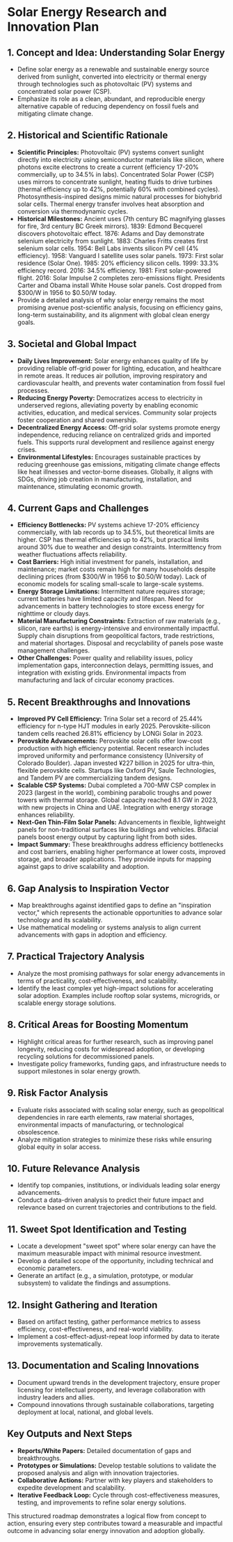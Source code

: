 # Solar Energy Research and Innovation Plan

## 1. Concept and Idea: Understanding Solar Energy
- Define solar energy as a renewable and sustainable energy source derived from sunlight, converted into electricity or thermal energy through technologies such as photovoltaic (PV) systems and concentrated solar power (CSP).
- Emphasize its role as a clean, abundant, and reproducible energy alternative capable of reducing dependency on fossil fuels and mitigating climate change.

## 2. Historical and Scientific Rationale
- **Scientific Principles:** Photovoltaic (PV) systems convert sunlight directly into electricity using semiconductor materials like silicon, where photons excite electrons to create a current (efficiency 17-20% commercially, up to 34.5% in labs). Concentrated Solar Power (CSP) uses mirrors to concentrate sunlight, heating fluids to drive turbines (thermal efficiency up to 42%, potentially 60% with combined cycles). Photosynthesis-inspired designs mimic natural processes for biohybrid solar cells. Thermal energy transfer involves heat absorption and conversion via thermodynamic cycles.
- **Historical Milestones:** Ancient uses (7th century BC magnifying glasses for fire, 3rd century BC Greek mirrors). 1839: Edmond Becquerel discovers photovoltaic effect. 1876: Adams and Day demonstrate selenium electricity from sunlight. 1883: Charles Fritts creates first selenium solar cells. 1954: Bell Labs invents silicon PV cell (4% efficiency). 1958: Vanguard I satellite uses solar panels. 1973: First solar residence (Solar One). 1985: 20% efficiency silicon cells. 1999: 33.3% efficiency record. 2016: 34.5% efficiency. 1981: First solar-powered flight. 2016: Solar Impulse 2 completes zero-emissions flight. Presidents Carter and Obama install White House solar panels. Cost dropped from $300/W in 1956 to $0.50/W today.
- Provide a detailed analysis of why solar energy remains the most promising avenue post-scientific analysis, focusing on efficiency gains, long-term sustainability, and its alignment with global clean energy goals.

## 3. Societal and Global Impact
- **Daily Lives Improvement:** Solar energy enhances quality of life by providing reliable off-grid power for lighting, education, and healthcare in remote areas. It reduces air pollution, improving respiratory and cardiovascular health, and prevents water contamination from fossil fuel processes.
- **Reducing Energy Poverty:** Democratizes access to electricity in underserved regions, alleviating poverty by enabling economic activities, education, and medical services. Community solar projects foster cooperation and shared ownership.
- **Decentralized Energy Access:** Off-grid solar systems promote energy independence, reducing reliance on centralized grids and imported fuels. This supports rural development and resilience against energy crises.
- **Environmental Lifestyles:** Encourages sustainable practices by reducing greenhouse gas emissions, mitigating climate change effects like heat illnesses and vector-borne diseases. Globally, it aligns with SDGs, driving job creation in manufacturing, installation, and maintenance, stimulating economic growth.

## 4. Current Gaps and Challenges
- **Efficiency Bottlenecks:** PV systems achieve 17-20% efficiency commercially, with lab records up to 34.5%, but theoretical limits are higher. CSP has thermal efficiencies up to 42%, but practical limits around 30% due to weather and design constraints. Intermittency from weather fluctuations affects reliability.
- **Cost Barriers:** High initial investment for panels, installation, and maintenance; market costs remain high for many households despite declining prices (from $300/W in 1956 to $0.50/W today). Lack of economic models for scaling small-scale to large-scale systems.
- **Energy Storage Limitations:** Intermittent nature requires storage; current batteries have limited capacity and lifespan. Need for advancements in battery technologies to store excess energy for nighttime or cloudy days.
- **Material Manufacturing Constraints:** Extraction of raw materials (e.g., silicon, rare earths) is energy-intensive and environmentally impactful. Supply chain disruptions from geopolitical factors, trade restrictions, and material shortages. Disposal and recyclability of panels pose waste management challenges.
- **Other Challenges:** Power quality and reliability issues, policy implementation gaps, interconnection delays, permitting issues, and integration with existing grids. Environmental impacts from manufacturing and lack of circular economy practices.

## 5. Recent Breakthroughs and Innovations
- **Improved PV Cell Efficiency:** Trina Solar set a record of 25.44% efficiency for n-type HJT modules in early 2025. Perovskite-silicon tandem cells reached 26.81% efficiency by LONGi Solar in 2023.
- **Perovskite Advancements:** Perovskite solar cells offer low-cost production with high efficiency potential. Recent research includes improved uniformity and performance consistency (University of Colorado Boulder). Japan invested ¥227 billion in 2025 for ultra-thin, flexible perovskite cells. Startups like Oxford PV, Saule Technologies, and Tandem PV are commercializing tandem designs.
- **Scalable CSP Systems:** Dubai completed a 700-MW CSP complex in 2023 (largest in the world), combining parabolic troughs and power towers with thermal storage. Global capacity reached 8.1 GW in 2023, with new projects in China and UAE. Integration with energy storage enhances reliability.
- **Next-Gen Thin-Film Solar Panels:** Advancements in flexible, lightweight panels for non-traditional surfaces like buildings and vehicles. Bifacial panels boost energy output by capturing light from both sides.
- **Impact Summary:** These breakthroughs address efficiency bottlenecks and cost barriers, enabling higher performance at lower costs, improved storage, and broader applications. They provide inputs for mapping against gaps to drive scalability and adoption.

## 6. Gap Analysis to Inspiration Vector
- Map breakthroughs against identified gaps to define an "inspiration vector," which represents the actionable opportunities to advance solar technology and its scalability.
- Use mathematical modeling or systems analysis to align current advancements with gaps in adoption and efficiency.

## 7. Practical Trajectory Analysis
- Analyze the most promising pathways for solar energy advancements in terms of practicality, cost-effectiveness, and scalability.
- Identify the least complex yet high-impact solutions for accelerating solar adoption. Examples include rooftop solar systems, microgrids, or scalable energy storage solutions.

## 8. Critical Areas for Boosting Momentum
- Highlight critical areas for further research, such as improving panel longevity, reducing costs for widespread adoption, or developing recycling solutions for decommissioned panels.
- Investigate policy frameworks, funding gaps, and infrastructure needs to support milestones in solar energy growth.

## 9. Risk Factor Analysis
- Evaluate risks associated with scaling solar energy, such as geopolitical dependencies in rare earth elements, raw material shortages, environmental impacts of manufacturing, or technological obsolescence.
- Analyze mitigation strategies to minimize these risks while ensuring global equity in solar access.

## 10. Future Relevance Analysis
- Identify top companies, institutions, or individuals leading solar energy advancements.
- Conduct a data-driven analysis to predict their future impact and relevance based on current trajectories and contributions to the field.

## 11. Sweet Spot Identification and Testing
- Locate a development "sweet spot" where solar energy can have the maximum measurable impact with minimal resource investment.
- Develop a detailed scope of the opportunity, including technical and economic parameters.
- Generate an artifact (e.g., a simulation, prototype, or modular subsystem) to validate the findings and assumptions.

## 12. Insight Gathering and Iteration
- Based on artifact testing, gather performance metrics to assess efficiency, cost-effectiveness, and real-world viability.
- Implement a cost-effect-adjust-repeat loop informed by data to iterate improvements systematically.

## 13. Documentation and Scaling Innovations
- Document upward trends in the development trajectory, ensure proper licensing for intellectual property, and leverage collaboration with industry leaders and allies.
- Compound innovations through sustainable collaborations, targeting deployment at local, national, and global levels.

## Key Outputs and Next Steps
- **Reports/White Papers:** Detailed documentation of gaps and breakthroughs.
- **Prototypes or Simulations:** Develop testable solutions to validate the proposed analysis and align with innovation trajectories.
- **Collaborative Actions:** Partner with key players and stakeholders to expedite development and scalability.
- **Iterative Feedback Loop:** Cycle through cost-effectiveness measures, testing, and improvements to refine solar energy solutions.

This structured roadmap demonstrates a logical flow from concept to action, ensuring every step contributes toward a measurable and impactful outcome in advancing solar energy innovation and adoption globally.
